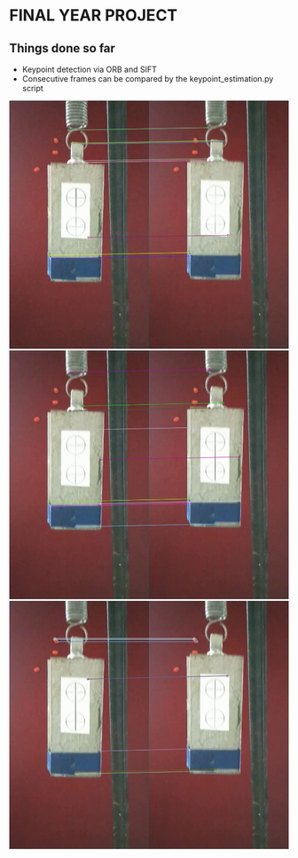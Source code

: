 # FINAL YEAR PROJECT

## Things done so far

- Keypoint detection via ORB and SIFT 
- Consecutive frames can be compared by the keypoint_estimation.py script

![alt text](ASSETS/0.jpg)
![alt text](ASSETS/1.jpg)
![alt text](ASSETS/2.jpg)

